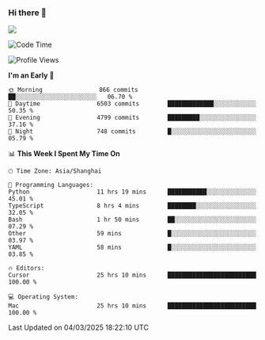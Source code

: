 ### Hi there 👋

<!--
**JJAYCHEN1e/jjaychen1e** is a ✨ _special_ ✨ repository because its `README.md` (this file) appears on your GitHub profile.

Here are some ideas to get you started:

- 🔭 I’m currently working on ...
- 🌱 I’m currently learning ...
- 👯 I’m looking to collaborate on ...
- 🤔 I’m looking for help with ...
- 💬 Ask me about ...
- 📫 How to reach me: ...
- 😄 Pronouns: ...
- ⚡ Fun fact: ...
-->

[![](https://github-readme-stats.vercel.app/api?username=jjaychen1e&show_icons=true)](https://github.com/jjaychen1e/github-readme-stats?count_private=true)

<!--START_SECTION:waka-->
![Code Time](http://img.shields.io/badge/Code%20Time-1%2C836%20hrs%203%20mins-blue)

![Profile Views](http://img.shields.io/badge/Profile%20Views-0-blue)

**I'm an Early 🐤** 

```text
🌞 Morning                866 commits         ██░░░░░░░░░░░░░░░░░░░░░░░   06.70 % 
🌆 Daytime                6503 commits        █████████████░░░░░░░░░░░░   50.35 % 
🌃 Evening                4799 commits        █████████░░░░░░░░░░░░░░░░   37.16 % 
🌙 Night                  748 commits         █░░░░░░░░░░░░░░░░░░░░░░░░   05.79 % 
```


📊 **This Week I Spent My Time On** 

```text
🕑︎ Time Zone: Asia/Shanghai

💬 Programming Languages: 
Python                   11 hrs 19 mins      ███████████░░░░░░░░░░░░░░   45.01 % 
TypeScript               8 hrs 4 mins        ████████░░░░░░░░░░░░░░░░░   32.05 % 
Bash                     1 hr 50 mins        ██░░░░░░░░░░░░░░░░░░░░░░░   07.29 % 
Other                    59 mins             █░░░░░░░░░░░░░░░░░░░░░░░░   03.97 % 
YAML                     58 mins             █░░░░░░░░░░░░░░░░░░░░░░░░   03.85 % 

🔥 Editors: 
Cursor                   25 hrs 10 mins      █████████████████████████   100.00 % 

💻 Operating System: 
Mac                      25 hrs 10 mins      █████████████████████████   100.00 % 
```


 Last Updated on 04/03/2025 18:22:10 UTC
<!--END_SECTION:waka-->
